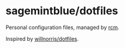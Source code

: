 # sagemintblue/dotfiles

Personal configuration files, managed by [rcm](https://github.com/thoughtbot/rcm).

Inspired by [willnorris/dotfiles](https://github.com/willnorris/dotfiles).
